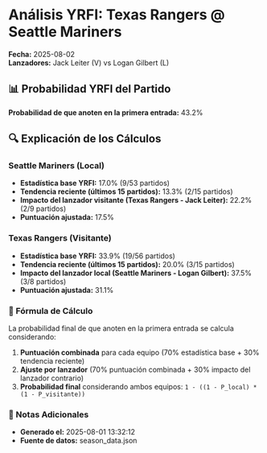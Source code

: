 # Análisis YRFI: Texas Rangers @ Seattle Mariners

**Fecha:** 2025-08-02  
**Lanzadores:** Jack Leiter (V) vs Logan Gilbert (L)

## 📊 Probabilidad YRFI del Partido

**Probabilidad de que anoten en la primera entrada:** 43.2%

## 🔍 Explicación de los Cálculos

### Seattle Mariners (Local)
- **Estadística base YRFI:** 17.0% (9/53 partidos)
- **Tendencia reciente (últimos 15 partidos):** 13.3% (2/15 partidos)
- **Impacto del lanzador visitante (Texas Rangers - Jack Leiter):** 22.2% (2/9 partidos)
- **Puntuación ajustada:** 17.5%

### Texas Rangers (Visitante)
- **Estadística base YRFI:** 33.9% (19/56 partidos)
- **Tendencia reciente (últimos 15 partidos):** 20.0% (3/15 partidos)
- **Impacto del lanzador local (Seattle Mariners - Logan Gilbert):** 37.5% (3/8 partidos)
- **Puntuación ajustada:** 31.1%

### 📝 Fórmula de Cálculo

La probabilidad final de que anoten en la primera entrada se calcula considerando:
1. **Puntuación combinada** para cada equipo (70% estadística base + 30% tendencia reciente)
2. **Ajuste por lanzador** (70% puntuación combinada + 30% impacto del lanzador contrario)
3. **Probabilidad final** considerando ambos equipos: `1 - ((1 - P_local) * (1 - P_visitante))`

### 📌 Notas Adicionales

- **Generado el:** 2025-08-01 13:32:12
- **Fuente de datos:** season_data.json
